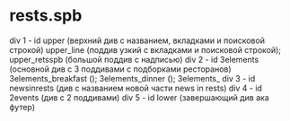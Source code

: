 # rests.spb
div 1 - id upper (верхний див с названием, вкладками и поисковой строкой)
upper_line (поддив узкий с вкладками и поисковой строкой); upper_retsspb (большой поддив с надписью)
div 2 - id 3elements (основной див с 3 поддивами с подборками ресторанов)
3elements_breakfast (); 3elements_dinner (); 3elements_
div 3 - id newsinrests (див с названием новой части news in rests)
div 4 - id 2events (див с 2 поддивами)
div 5 - id lower (завершающий див ака футер)
